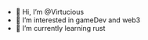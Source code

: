 - 👋 Hi, I’m @Virtucious
- 👀 I’m interested in gameDev and web3
- 🌱 I’m currently learning rust

<!---
Virtucious/Virtucious is a ✨ special ✨ repository because its `README.md` (this file) appears on your GitHub profile.
You can click the Preview link to take a look at your changes.
--->
